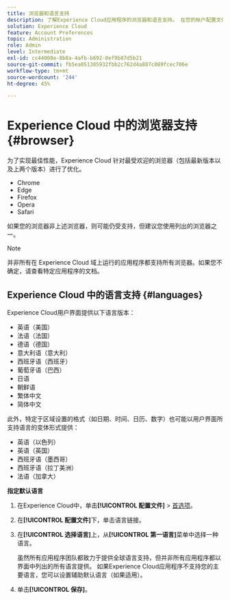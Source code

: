 ```yaml
---
title: 浏览器和语言支持
description: 了解Experience Cloud应用程序的浏览器和语言支持。 在您的帐户配置文件中选择主要语言和次要语言。
solution: Experience Cloud
feature: Account Preferences
topic: Administration
role: Admin
level: Intermediate
exl-id: cc44008e-8b8a-4afb-b692-0ef9b87d5b21
source-git-commit: fb5ea051385932fbb2c762d4a887c089fcec706e
workflow-type: tm+mt
source-wordcount: '244'
ht-degree: 45%

---
```


# Experience Cloud 中的浏览器支持 {#browser}

为了实现最佳性能，Experience Cloud 针对最受欢迎的浏览器（包括最新版本以及上两个版本）进行了优化。

* Chrome
* Edge
* Firefox
* Opera
* Safari

如果您的浏览器非上述浏览器，则可能仍受支持，但建议您使用列出的浏览器之一。

>[!NOTE]
>
>并非所有在 Experience Cloud 域上运行的应用程序都支持所有浏览器。如果您不确定，请查看特定应用程序的文档。

## Experience Cloud 中的语言支持 {#languages}

Experience Cloud用户界面提供以下语言版本：

* 英语（美国）
* 法语（法国）
* 德语（德国）
* 意大利语（意大利）
* 西班牙语（西班牙）
* 葡萄牙语（巴西）
* 日语
* 朝鲜语
* 繁体中文
* 简体中文

此外，特定于区域设置的格式（如日期、时间、日历、数字）也可能以用户界面所支持语言的变体形式提供：

* 英语（以色列）
* 英语（英国）
* 西班牙语（墨西哥）
* 西班牙语（拉丁美洲）
* 法语（加拿大）

**指定默认语言**

1. 在Experience Cloud中，单击&#x200B;**[!UICONTROL 配置文件]** > [首选项](https://experience.adobe.com/preferences)。

1. 在&#x200B;**[!UICONTROL 配置文件]**&#x200B;下，单击语言链接。

1. 在&#x200B;**[!UICONTROL 选择语言]**&#x200B;上，从&#x200B;**[!UICONTROL 第一语言]**&#x200B;菜单中选择一种语言。

   虽然所有应用程序团队都致力于提供全球语言支持，但并非所有应用程序都以界面中列出的所有语言提供。 如果Experience Cloud应用程序不支持您的主要语言，您可以设置辅助默认语言（如果适用）。

1. 单击&#x200B;**[!UICONTROL 保存]**。
